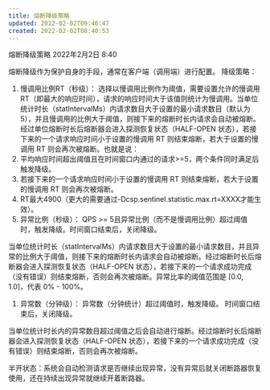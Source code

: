 ```yaml
---
title: 熔断降级策略
updated: 2022-02-02T09:46:47
created: 2022-02-02T08:40:53
---
```


熔断降级策略
2022年2月2日
8:40

熔断降级作为保护自身的手段，通常在客户端（调用端）进行配置。
降级策略：
1.  慢调用比例RT（秒级）：
选择以慢调用比例作为阈值，需要设置允许的慢调用 RT（即最大的响应时间），请求的响应时间大于该值则统计为慢调用。当单位统计时长（statIntervalMs）内请求数目大于设置的最小请求数目（默认为5），并且慢调用的比例大于阈值，则接下来的熔断时长内请求会自动被熔断。经过单位熔断时长后熔断器会进入探测恢复状态（HALF-OPEN 状态），若接下来的一个请求响应时间小于设置的慢调用 RT 则结束熔断，若大于设置的慢调用 RT 则会再次被熔断。也就是说：
1.  平均响应时间超出阈值且在时间窗口内通过的请求\>=5，两个条件同时满足后触发降级。
2.  若接下来的一个请求响应时间小于设置的慢调用 RT 则结束熔断，若大于设置的慢调用 RT 则会再次被熔断。
3.  RT最大4900（更大的需要通过-Dcsp.sentinel.statistic.max.rt=XXXX才能生效）。
1.  异常比例（秒级）：
QPS \>= 5且异常比例（而不是慢调用比例）超过阈值时，触发降级。时间窗口结束后，关闭降级。

当单位统计时长（statIntervalMs）内请求数目大于设置的最小请求数目，并且异常的比例大于阈值，则接下来的熔断时长内请求会自动被熔断。经过熔断时长后熔断器会进入探测恢复状态（HALF-OPEN 状态），若接下来的一个请求成功完成（没有错误）则结束熔断，否则会再次被熔断。异常比率的阈值范围是 \[0.0, 1.0\]，代表 0% - 100%。
1.  异常数（分钟级）：
异常数（分钟统计）超过阈值时，触发降级。 时间窗口结束后，关闭降级。

当单位统计时长内的异常数目超过阈值之后会自动进行熔断。经过熔断时长后熔断器会进入探测恢复状态（HALF-OPEN 状态），若接下来的一个请求成功完成（没有错误）则结束熔断，否则会再次被熔断。

半开状态：系统会自动检测请求是否继续出现异常，没有异常后就关闭断路器恢复使用，还在持续出现异常就继续开着断路器。
